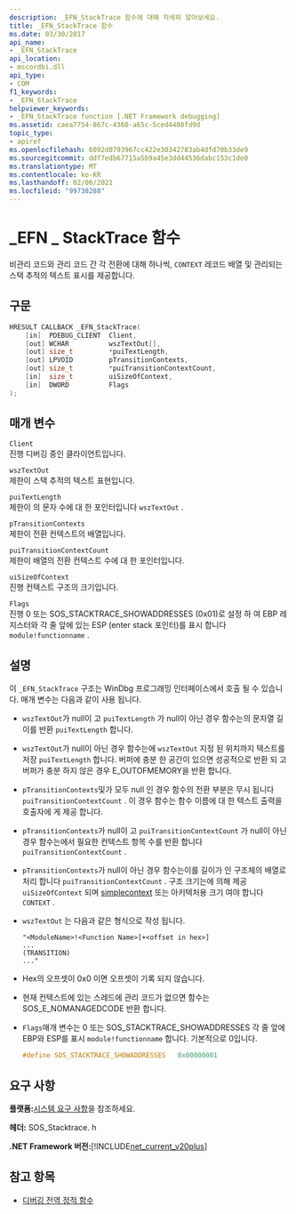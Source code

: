 ```yaml
---
description: _EFN_StackTrace 함수에 대해 자세히 알아보세요.
title: _EFN_StackTrace 함수
ms.date: 03/30/2017
api_name:
- _EFN_StackTrace
api_location:
- mscordbi.dll
api_type:
- COM
f1_keywords:
- _EFN_StackTrace
helpviewer_keywords:
- _EFN_StackTrace function [.NET Framework debugging]
ms.assetid: caea7754-867c-4360-a65c-5ced4408fd9d
topic_type:
- apiref
ms.openlocfilehash: 6092d0793967cc422e30342783ab4dfd70b33de9
ms.sourcegitcommit: ddf7edb67715a5b9a45e3dd44536dabc153c1de0
ms.translationtype: MT
ms.contentlocale: ko-KR
ms.lasthandoff: 02/06/2021
ms.locfileid: "99738288"
---
```

# <a name="_efn_stacktrace-function"></a>\_EFN \_ StackTrace 함수

비관리 코드와 관리 코드 간 각 전환에 대해 하나씩, `CONTEXT` 레코드 배열 및 관리되는 스택 추적의 텍스트 표시를 제공합니다.  
  
## <a name="syntax"></a>구문  
  
```cpp  
HRESULT CALLBACK _EFN_StackTrace(  
    [in]  PDEBUG_CLIENT  Client,  
    [out] WCHAR          wszTextOut[],  
    [out] size_t         *puiTextLength,  
    [out] LPVOID         pTransitionContexts,  
    [out] size_t         *puiTransitionContextCount,  
    [in]  size_t         uiSizeOfContext,  
    [in]  DWORD          Flags  
);  
```  
  
## <a name="parameters"></a>매개 변수  

 `Client`  
 진행 디버깅 중인 클라이언트입니다.  
  
 `wszTextOut`  
 제한이 스택 추적의 텍스트 표현입니다.  
  
 `puiTextLength`  
 제한이 의 문자 수에 대 한 포인터입니다 `wszTextOut` .  
  
 `pTransitionContexts`  
 제한이 전환 컨텍스트의 배열입니다.  
  
 `puiTransitionContextCount`  
 제한이 배열의 전환 컨텍스트 수에 대 한 포인터입니다.  
  
 `uiSizeOfContext`  
 진행 컨텍스트 구조의 크기입니다.  
  
 `Flags`  
 진행 0 또는 SOS_STACKTRACE_SHOWADDRESSES (0x01)로 설정 하 여 EBP 레지스터와 각 줄 앞에 있는 ESP (enter stack 포인터)를 표시 합니다 `module!functionname` .  
  
## <a name="remarks"></a>설명  

 이 `_EFN_StackTrace` 구조는 WinDbg 프로그래밍 인터페이스에서 호출 될 수 있습니다. 매개 변수는 다음과 같이 사용 됩니다.  
  
- `wszTextOut`가 null이 고 `puiTextLength` 가 null이 아닌 경우 함수는의 문자열 길이를 반환 `puiTextLength` 합니다.  
  
- `wszTextOut`가 null이 아닌 경우 함수는에 `wszTextOut` 지정 된 위치까지 텍스트를 저장 `puiTextLength` 합니다. 버퍼에 충분 한 공간이 있으면 성공적으로 반환 되 고 버퍼가 충분 하지 않은 경우 E_OUTOFMEMORY을 반환 합니다.  
  
- `pTransitionContexts`및가 모두 null 인 경우 함수의 전환 부분은 무시 됩니다 `puiTransitionContextCount` . 이 경우 함수는 함수 이름에 대 한 텍스트 출력을 호출자에 게 제공 합니다.  
  
- `pTransitionContexts`가 null이 고 `puiTransitionContextCount` 가 null이 아닌 경우 함수는에서 필요한 컨텍스트 항목 수를 반환 합니다 `puiTransitionContextCount` .  
  
- `pTransitionContexts`가 null이 아닌 경우 함수는이를 길이가 인 구조체의 배열로 처리 합니다 `puiTransitionContextCount` . 구조 크기는에 의해 제공 `uiSizeOfContext` 되며 [simplecontext](stacktrace-simplecontext-structure.md) 또는 아키텍처용 크기 여야 합니다 `CONTEXT` .  
  
- `wszTextOut` 는 다음과 같은 형식으로 작성 됩니다.  
  
    ```output  
    "<ModuleName>!<Function Name>[+<offset in hex>]  
    ...  
    (TRANSITION)  
    ..."  
    ```  
  
- Hex의 오프셋이 0x0 이면 오프셋이 기록 되지 않습니다.  
  
- 현재 컨텍스트에 있는 스레드에 관리 코드가 없으면 함수는 SOS_E_NOMANAGEDCODE 반환 합니다.  
  
- `Flags`매개 변수는 0 또는 SOS_STACKTRACE_SHOWADDRESSES 각 줄 앞에 EBP와 ESP를 표시 `module!functionname` 합니다. 기본적으로 0입니다.  
  
    ```cpp  
    #define SOS_STACKTRACE_SHOWADDRESSES   0x00000001  
    ```  
  
## <a name="requirements"></a>요구 사항  

 **플랫폼:**[시스템 요구 사항](../../get-started/system-requirements.md)을 참조하세요.  
  
 **헤더:** SOS_Stacktrace. h  
  
 **.NET Framework 버전:**[!INCLUDE[net_current_v20plus](../../../../includes/net-current-v20plus-md.md)]  
  
## <a name="see-also"></a>참고 항목

- [디버깅 전역 정적 함수](debugging-global-static-functions.md)

